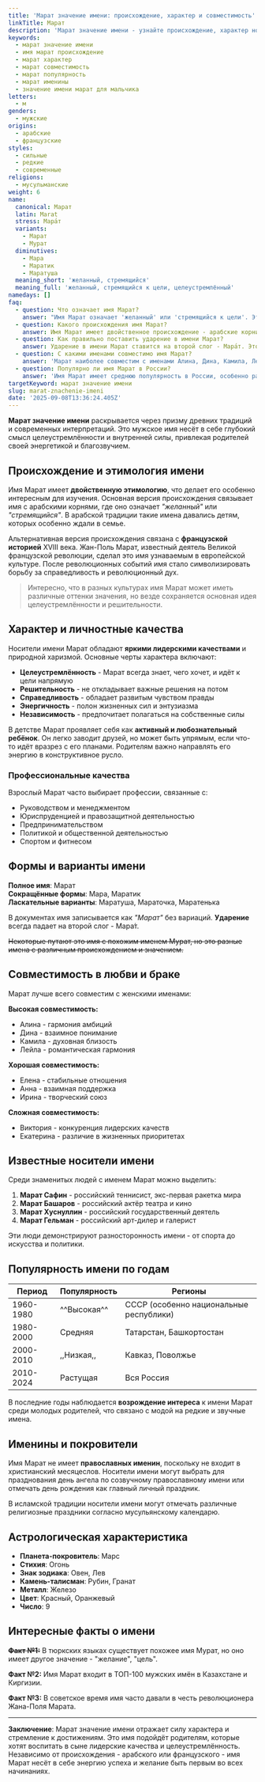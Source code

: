 ```yaml
---
title: 'Марат значение имени: происхождение, характер и совместимость'
linkTitle: Марат
description: 'Марат значение имени - узнайте происхождение, характер носителя, совместимость и популярность. Полная характеристика мужского имени Марат.'
keywords:
  - марат значение имени
  - имя марат происхождение
  - марат характер
  - марат совместимость
  - марат популярность
  - марат именины
  - значение имени марат для мальчика
letters:
  - м
genders:
  - мужские
origins:
  - арабские
  - французские
styles:
  - сильные
  - редкие
  - современные
religions:
  - мусульманские
weight: 6
name:
  canonical: Марат
  latin: Marat
  stress: Мара́т
  variants:
    - Марат
    - Мурат
  diminutives:
    - Мара
    - Маратик
    - Маратуша
  meaning_short: 'желанный, стремящийся'
  meaning_full: 'желанный, стремящийся к цели, целеустремлённый'
namedays: []
faq:
  - question: Что означает имя Марат?
    answer: "Имя Марат означает 'желанный' или 'стремящийся к цели'. Это имя символизирует целеустремлённость, волю к победе и желание достигать поставленных задач."
  - question: Какого происхождения имя Марат?
    answer: Имя Марат имеет двойственное происхождение - арабские корни со значением 'желанный' и французские исторические связи с деятелем Великой французской революции Жаном-Полем Маратом.
  - question: Как правильно поставить ударение в имени Марат?
    answer: Ударение в имени Марат ставится на второй слог - Мара́т. Это единственный правильный вариант произношения.
  - question: С какими именами совместимо имя Марат?
    answer: 'Марат наиболее совместим с именами Алина, Дина, Камила, Лейла, Амина. Хорошая совместимость также с Еленой, Анной, Ириной.'
  - question: Популярно ли имя Марат в России?
    answer: 'Имя Марат имеет среднюю популярность в России, особенно распространено в регионах с преобладающим мусульманским населением - Татарстане, Башкортостане, на Кавказе.'
targetKeyword: марат значение имени
slug: marat-znachenie-imeni
date: '2025-09-08T13:36:24.405Z'
---
```


**Марат значение имени** раскрывается через призму древних традиций и современных интерпретаций. Это мужское имя несёт в себе глубокий смысл целеустремлённости и внутренней силы, привлекая родителей своей энергетикой и благозвучием.

## Происхождение и этимология имени

Имя Марат имеет **двойственную этимологию**, что делает его особенно интересным для изучения. Основная версия происхождения связывает имя с арабскими корнями, где оно означает _"желанный"_ или _"стремящийся"_. В арабской традиции такие имена давались детям, которых особенно ждали в семье.

Альтернативная версия происхождения связана с **французской историей** XVIII века. Жан-Поль Марат, известный деятель Великой французской революции, сделал это имя узнаваемым в европейской культуре. После революционных событий имя стало символизировать борьбу за справедливость и революционный дух.

> Интересно, что в разных культурах имя Марат может иметь различные оттенки значения, но везде сохраняется основная идея целеустремлённости и решительности.

## Характер и личностные качества

Носители имени Марат обладают **яркими лидерскими качествами** и природной харизмой. Основные черты характера включают:

- **Целеустремлённость** - Марат всегда знает, чего хочет, и идёт к цели напрямую
- **Решительность** - не откладывает важные решения на потом
- **Справедливость** - обладает развитым чувством правды
- **Энергичность** - полон жизненных сил и энтузиазма
- **Независимость** - предпочитает полагаться на собственные силы

В детстве Марат проявляет себя как **активный и любознательный ребёнок**. Он легко заводит друзей, но может быть упрямым, если что-то идёт вразрез с его планами. Родителям важно направлять его энергию в конструктивное русло.

### Профессиональные качества

Взрослый Марат часто выбирает профессии, связанные с:

- Руководством и менеджментом
- Юриспруденцией и правозащитной деятельностью
- Предпринимательством
- Политикой и общественной деятельностью
- Спортом и фитнесом

## Формы и варианты имени

**Полное имя**: Марат  
**Сокращённые формы**: Мара, Маратик  
**Ласкательные варианты**: Маратуша, Мараточка, Маратенька

В документах имя записывается как _"Марат"_ без вариаций. **Ударение** всегда падает на второй слог - Мара́т.

~~Некоторые путают это имя с похожим именем Мурат, но это разные имена с различным происхождением и значением.~~

## Совместимость в любви и браке

Марат лучше всего совместим с женскими именами:

**Высокая совместимость:**

- Алина - гармония амбиций
- Дина - взаимное понимание
- Камила - духовная близость
- Лейла - романтическая гармония

**Хорошая совместимость:**

- Елена - стабильные отношения
- Анна - взаимная поддержка
- Ирина - творческий союз

**Сложная совместимость:**

- Виктория - конкуренция лидерских качеств
- Екатерина - различие в жизненных приоритетах

## Известные носители имени

Среди знаменитых людей с именем Марат можно выделить:

1. **Марат Сафин** - российский теннисист, экс-первая ракетка мира
2. **Марат Башаров** - российский актёр театра и кино
3. **Марат Хуснуллин** - российский государственный деятель
4. **Марат Гельман** - российский арт-дилер и галерист

Эти люди демонстрируют разносторонность имени - от спорта до искусства и политики.

## Популярность имени по годам

| Период    | Популярность | Регионы                                 |
| --------- | ------------ | --------------------------------------- |
| 1960-1980 | ^^Высокая^^  | СССР (особенно национальные республики) |
| 1980-2000 | Средняя      | Татарстан, Башкортостан                 |
| 2000-2010 | ,,Низкая,,   | Кавказ, Поволжье                        |
| 2010-2024 | Растущая     | Вся Россия                              |

В последние годы наблюдается **возрождение интереса** к имени Марат среди молодых родителей, что связано с модой на редкие и звучные имена.

## Именины и покровители

Имя Марат не имеет **православных именин**, поскольку не входит в христианский месяцеслов. Носители имени могут выбрать для празднования день ангела по созвучному православному имени или отмечать день рождения как главный личный праздник.

В исламской традиции носители имени могут отмечать различные религиозные праздники согласно мусульянскому календарю.

## Астрологическая характеристика

- **Планета-покровитель**: Марс
- **Стихия**: Огонь
- **Знак зодиака**: Овен, Лев
- **Камень-талисман**: Рубин, Гранат
- **Металл**: Железо
- **Цвет**: Красный, Оранжевый
- **Число**: 9

## Интересные факты о имени

~~**Факт №1:**~~ В тюркских языках существует похожее имя Мурат, но оно имеет другое значение - "желание", "цель".

**Факт №2:** Имя Марат входит в ТОП-100 мужских имён в Казахстане и Киргизии.

**Факт №3:** В советское время имя часто давали в честь революционера Жана-Поля Марата.

[^1]: Исследования показывают, что носители имени Марат часто становятся успешными предпринимателями.

---

**Заключение**: Марат значение имени отражает силу характера и стремление к достижениям. Это имя подойдёт родителям, которые хотят воспитать в сыне лидерские качества и целеустремлённость. Независимо от происхождения - арабского или французского - имя Марат несёт в себе энергию успеха и желание быть первым во всех начинаниях.
